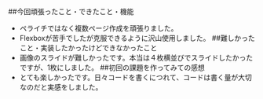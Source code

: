 ##今回頑張ったこと・できたこと・機能
- ペライチではなく複数ページ作成を頑張りました。
- Flexboxが苦手でしたが克服できるように沢山使用しました。
##難しかったこと・実装したかったけどできなかったこと
- 画像のスライドが難しかったです。本当は４枚横並びでスライドしたかったですが、1枚にしました。
##初回の課題を作ってみての感想
- とても楽しかったです。日々コードを書くにつれて、コードは書く量が大切なのだと実感をしました。
